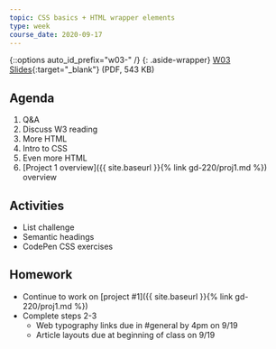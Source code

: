 ```yaml
---
topic: CSS basics + HTML wrapper elements
type: week
course_date: 2020-09-17
---
```


{::options auto_id_prefix="w03-" /}
{: .aside-wrapper}
<span class="highlighter">
[W03 Slides](files/w03.min.pdf){:target="_blank"} (PDF, 543 KB)
</span>

## Agenda

1. Q&A
1. Discuss W3 reading
1. More HTML
1. Intro to CSS
1. Even more HTML
1.  [Project 1 overview]({{ site.baseurl }}{% link gd-220/proj1.md %}) overview

## Activities

- List challenge
- Semantic headings
- CodePen CSS exercises


## Homework

- Continue to work on [project #1]({{ site.baseurl }}{% link gd-220/proj1.md %})
- Complete steps 2-3
  - Web typography links due in #general by 4pm on 9/19
  - Article layouts due at beginning of class on 9/19
